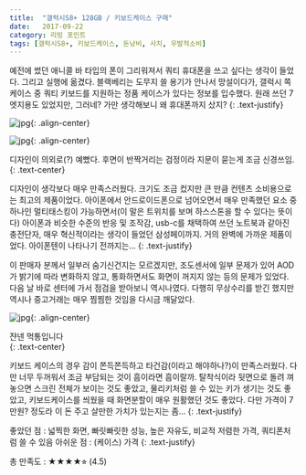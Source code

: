 ```yaml
---
title:  "갤럭시S8+ 128GB / 키보드케이스 구매"
date:   2017-09-22
category: 리빙 포인트
tags: [갤럭시S8+, 키보드케이스, 돈낭비, 사치, 우발적소비]
---
```


예전에 썼던 애니콜 바 타입의 폰이 그리워져서 쿼티 휴대폰을 쓰고 싶다는 생각이 들었다. 그리고 실행에 옮겼다. 블랙베리는 도무지 쓸 용기가 안나서 망설이다가, 갤럭시 쪽 케이스 중 쿼티 키보드를 지원하는 정품 케이스가 있다는 정보를 입수했다. 원래 쓰던 7 엣지용도 있었지만, 그러네? 가만 생각해보니 왜 휴대폰까지 샀지?
{: .text-justify}



![jpg](/images/salary-lupine/2017-09-22-01.jpg){: .align-center}

![jpg](/images/salary-lupine/2017-09-22-02.jpg){: .align-center}

<figcaption>디자인이 의외로(?) 예뻤다. 후면이 반짝거리는 검정이라 지문이 묻는게 조금 신경쓰임.</figcaption>
{: .text-center}



디자인이 생각보다 매우 만족스러웠다. 크기도 조금 컸지만 큰 만큼 컨텐츠 소비용으로는 최고의 제품이었다. 아이폰에서 안드로이드폰으로 넘어오면서 매우 만족했던 요소 중 하나인 멀티태스킹이 가능하면서(이 말은 트위치를 보며 하스스톤을 할 수 있다는 뜻이다) 아이폰과 비슷한 수준의 반응 및 조작감, usb-c를 채택하여 쓰던 노트북과 같아진 충전단자, 매우 혁신적이라는 생각이 들었던 삼성페이까지. 거의 완벽에 가까운 제품이었다. 아이폰텐이 나타나기 전까지는...
{: .text-justify}



이 판매자 분께서 일부러 숨기신건지는 모르겠지만, 조도센서에 일부 문제가 있어 AOD가 밝기에 따라 변화하지 않고, 통화하면서도 화면이 꺼지지 않는 등의 문제가 있었다. 다음 날 바로 센터에 가서 점검을 받아보니 역시나였다. 다행히 무상수리를 받긴 했지만 역시나 중고거래는 매우 찜찜한 것임을 다시금 깨달았다.



![jpg](/images/salary-lupine/2017-09-22-03.jpg){: .align-center}

<figcaption>쟌넨 먹통입니다</figcaption>
{: .text-center}



키보드 케이스의 경우 감이 쫀득쫀득하고 타건감(이라고 해야하나?)이 만족스러웠다. 다만 너무 두꺼워서 조금 부담되는 것이 흠이라면 흠이랄까. 탈착식이라 뒷면으로 돌려 껴 놓으면 스크린 전체가 보이는 것도 좋았고, 물리키처럼 쓸 수 있는 키가 생기는 것도 좋았고, 키보드케이스를 씌웠을 때 화면분할이 매우 원활했던 것도 좋았다. 다만 가격이 7만원? 정도라 이 돈 주고 살만한 가치가 있는지는 좀...
{: .text-justify}



좋았던 점 : 넓찍한 화면, 빠릿빠릿한 성능, 높은 자유도, 비교적 저렴한 가격, 쿼티폰처럼 쓸 수 있음
아쉬운 점 : (케이스) 가격
{: .text-justify}



총 만족도 : ★★★★⭐︎ (4.5)

## ㅤㅤ